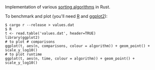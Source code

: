 Implementation of various [sorting algorithms] in Rust.

To benchmark and plot (you'll need [R] and [ggplot2]):

```console
$ cargo r --release > values.dat
$ R
t <- read.table('values.dat', header=TRUE)
library(ggplot2)
# to plot # comparisons
ggplot(t, aes(n, comparisons, colour = algorithm)) + geom_point() + scale_y_log10()
# to plot runtime
ggplot(t, aes(n, time, colour = algorithm)) + geom_point() + scale_y_log10()
```

[sorting algorithms]: https://en.wikipedia.org/wiki/Sorting_algorithm
[R]: https://www.r-project.org/
[ggplot2]: https://ggplot2.tidyverse.org/
